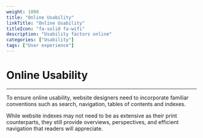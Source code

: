 ```yaml
---
weight: 1000
title: "Online Usability"
linkTitle: "Online Usability"
titleIcon: "fa-solid fa-wifi"
description: "Usability factors online"
categories: ["Usability"]
tags: ["User experience"]
---
```


# Online Usability
---

To ensure online usability, website designers need to incorporate familiar conventions such as search, navigation, tables of contents and indexes.

While website indexes may not need to be as extensive as their print counterparts, they still provide overviews, perspectives, and efficient navigation that readers will appreciate.